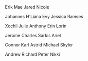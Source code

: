 Erik
Mae
Jared
Nicole

Johannes
H'Liana
Evy
Jessica
Ramses

Xochil
Julie
Anthony
Erin
Lorin

Jerome
Charles
Sarkis
Ariel

Connor
Karl
Astrid
Michael
Skyler

Andrew
Richard
Peter
Nikki



